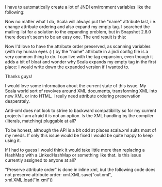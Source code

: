 I have to automatically create a lot of JNDI environment variables like the following: 

<Environment name={key} value={value} type="java.lang.String" override="false" />

Now no matter what I do, Scala will always put the "name" attribute last, i.e. change attribute ordering and also expand my empty tag. I searched the mailing list for a solution to the expanding problem, but in Snapshot 2.8.0 there doesn't seem to be an easy one. The end result is this:

<Environment value={value} type="java.lang.String" override="false" name={key}></Environment>

Now I'd love to have the attribute order preserved, as scanning  variables (with my human eyes :) ) by the "name" attribute in a jndi config file is a very common thing to do. I can live with the tag expansion, even though it adds a bit of bloat and wonder why Scala expands my empty tag in the first place: I would write down the expanded version if I wanted to.

Thanks guys!




I would love some information about the current state of this issue. My Scala world sort of revolves around XML documents, transforming XML into new XML or into HTML. I really need attribute ordering preservation desperately.

Anti-xml does not look to strive to backward compatibility so for my current projects I am afraid it is not an option. Is the XML handling by the compiler (literals, matching) pluggable at all?

To be honest, although the API is a bit odd at places scala.xml suits most of my needs. If only this issue would be fixed I would be quite happy to keep using it.

If I had to guess I would think it would take little more than replacing a HashMap with a LinkedHashMap or something like that. Is this issue currently assigned to anyone at all?

"Preserve attribute order" is done in inline xml, but the following code does not preserve attribute order: xml.XML.save("out.xml", xml.XML.load("in.xml"))

